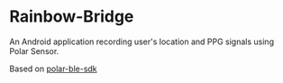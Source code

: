 # Rainbow-Bridge
An Android application recording user's location and PPG signals using Polar Sensor.

Based on [polar-ble-sdk](https://github.com/polarofficial/polar-ble-sdk)
